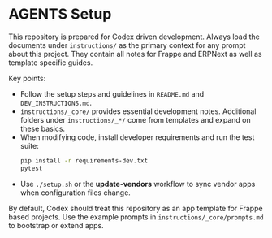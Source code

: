 # AGENTS Setup

This repository is prepared for Codex driven development. Always load the documents under `instructions/` as the primary context for any prompt about this project. They contain all notes for Frappe and ERPNext as well as template specific guides.

Key points:

- Follow the setup steps and guidelines in `README.md` and `DEV_INSTRUCTIONS.md`.
- `instructions/_core/` provides essential development notes. Additional folders under `instructions/_*/` come from templates and expand on these basics.
- When modifying code, install developer requirements and run the test suite:
  ```bash
  pip install -r requirements-dev.txt
  pytest
  ```
- Use `./setup.sh` or the **update-vendors** workflow to sync vendor apps when configuration files change.

By default, Codex should treat this repository as an app template for Frappe based projects. Use the example prompts in `instructions/_core/prompts.md` to bootstrap or extend apps.
